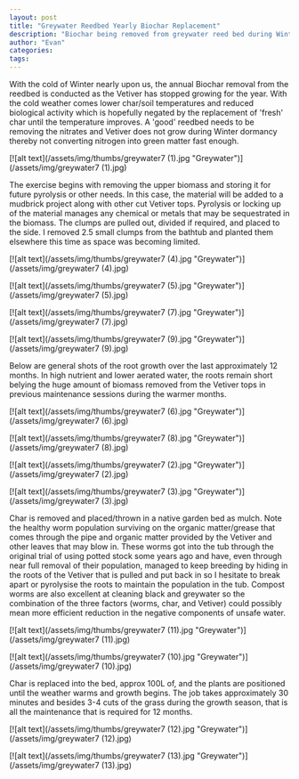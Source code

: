 ```yaml
---
layout: post
title: "Greywater Reedbed Yearly Biochar Replacement"
description: "Biochar being removed from greywater reed bed during Winter"
author: "Evan"
categories: 
tags: 
---
```

With the cold of Winter nearly upon us, the annual Biochar removal from the reedbed is conducted as the Vetiver has stopped growing for the year. With the cold weather comes lower char/soil temperatures and reduced biological activity which is hopefully negated by the replacement of 'fresh' char until the temperature improves. A 'good' reedbed needs to be removing the nitrates and Vetiver does not grow during Winter dormancy thereby not converting nitrogen into green matter fast enough.

[![alt text](/assets/img/thumbs/greywater7 (1).jpg "Greywater")](/assets/img/greywater7 (1).jpg)

The exercise begins with removing the upper biomass and storing it for future pyrolysis or other needs. In this case, the material will be added to a mudbrick project along with other cut Vetiver tops. Pyrolysis or locking up of the material manages any chemical or metals that may be sequestrated in the biomass. The clumps are pulled out, divided if required, and placed to the side. I removed 2.5 small clumps from the bathtub and planted them elsewhere this time as space was becoming limited.

[![alt text](/assets/img/thumbs/greywater7 (4).jpg "Greywater")](/assets/img/greywater7 (4).jpg)

[![alt text](/assets/img/thumbs/greywater7 (5).jpg "Greywater")](/assets/img/greywater7 (5).jpg)

[![alt text](/assets/img/thumbs/greywater7 (7).jpg "Greywater")](/assets/img/greywater7 (7).jpg)

[![alt text](/assets/img/thumbs/greywater7 (9).jpg "Greywater")](/assets/img/greywater7 (9).jpg)

Below are general shots of the root growth over the last approximately 12 months. In high nutrient and lower aerated water, the roots remain short belying the huge amount of biomass removed from the Vetiver tops in previous maintenance sessions during the warmer months.

[![alt text](/assets/img/thumbs/greywater7 (6).jpg "Greywater")](/assets/img/greywater7 (6).jpg)

[![alt text](/assets/img/thumbs/greywater7 (8).jpg "Greywater")](/assets/img/greywater7 (8).jpg)

[![alt text](/assets/img/thumbs/greywater7 (2).jpg "Greywater")](/assets/img/greywater7 (2).jpg)

[![alt text](/assets/img/thumbs/greywater7 (3).jpg "Greywater")](/assets/img/greywater7 (3).jpg)

Char is removed and placed/thrown in a native garden bed as mulch. Note the healthy worm population surviving on the organic matter/grease that comes through the pipe and organic matter provided by the Vetiver and other leaves that may blow in. These worms got into the tub through the original trial of using potted stock some years ago and have, even through near full removal of their population, managed to keep breeding by hiding in the roots of the Vetiver that is pulled and put back in so I hesitate to break apart or pyrolysise the roots to maintain the population in the tub. Compost worms are also excellent at cleaning black and greywater so the combination of the three factors (worms, char, and Vetiver) could possibly mean more efficient reduction in the negative components of unsafe water.

[![alt text](/assets/img/thumbs/greywater7 (11).jpg "Greywater")](/assets/img/greywater7 (11).jpg)

[![alt text](/assets/img/thumbs/greywater7 (10).jpg "Greywater")](/assets/img/greywater7 (10).jpg)

Char is replaced into the bed, approx 100L of, and the plants are positioned until the weather warms and growth begins.  The job takes approximately 30 minutes and besides 3-4 cuts of the grass during the growth season, that is all the maintenance that is required for 12 months.

[![alt text](/assets/img/thumbs/greywater7 (12).jpg "Greywater")](/assets/img/greywater7 (12).jpg)

[![alt text](/assets/img/thumbs/greywater7 (13).jpg "Greywater")](/assets/img/greywater7 (13).jpg)
